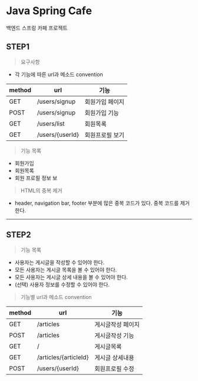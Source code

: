 # Java Spring Cafe

백엔드 스프링 카페 프로젝트

## STEP1

> 요구사항
- 각 기능에 따른 url과 메소드 convention

| method | url             | 기능     |
|--------|-----------------|--------|
| GET    | /users/signup   | 회원가입 페이지 |
| POST   | /users/signup   | 회원가입 기능 |
| GET    | /users/list     | 회원목록   |
| GET    | /users/{userId} | 회원프로필 보기 |


> 기능 목록
- 회원가입  
- 회원목록 
- 회원 프로필 정보 보

> HTML의 중복 제거
- header, navigation bar, footer 부분에 많은 중복 코드가 있다. 중복 코드를 제거한다.
___

## STEP2

> 기능 목록
- 사용자는 게시글을 작성할 수 있어야 한다.
- 모든 사용자는 게시글 목록을 볼 수 있어야 한다.
- 모든 사용자는 게시글 상세 내용을 볼 수 있어야 한다.
- (선택) 사용자 정보를 수정할 수 있어야 한다.

> 기능별 url과 메소드 convention

| method | url                   | 기능        |
|--------|-----------------------|-----------|
| GET    | /articles             | 게시글작성 페이지 |
| POST   | /articles             | 게시글작성 기능  |
| GET    | /                     | 게시글목록     |
| GET    | /articles/{articleId} | 게시글 상세내용  |
| POST   | /users/{userId}       | 회원프로필 수정  |

